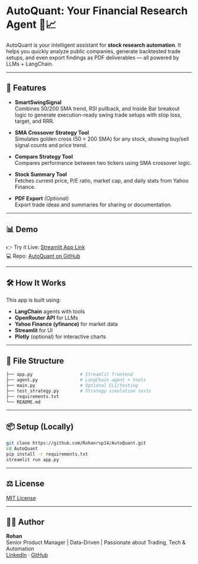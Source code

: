# AutoQuant: Your Financial Research Agent 🧠📈

AutoQuant is your intelligent assistant for **stock research automation**. It helps you quickly analyze public companies, generate backtested trade setups, and even export findings as PDF deliverables — all powered by LLMs + LangChain.

---

## 🚀 Features

- **SmartSwingSignal**  
  Combines 50/200 SMA trend, RSI pullback, and Inside Bar breakout logic to generate execution-ready swing trade setups with stop loss, target, and RRR.

- **SMA Crossover Strategy Tool**  
  Simulates golden cross (50 > 200 SMA) for any stock, showing buy/sell signal counts and price trend.

- **Compare Strategy Tool**  
  Compares performance between two tickers using SMA crossover logic.

- **Stock Summary Tool**  
  Fetches current price, P/E ratio, market cap, and daily stats from Yahoo Finance.

- **PDF Export** *(Optional)*  
  Export trade ideas and summaries for sharing or documentation.

---

## 📊 Demo

👉 Try it Live: [Streamlit App Link](https://your-streamlit-app-url)  
💻 Repo: [AutoQuant on GitHub](https://github.com/Rohanrsp14/AutoQuant)

---

## 🛠️ How It Works

This app is built using:

- **LangChain** agents with tools
- **OpenRouter API** for LLMs
- **Yahoo Finance (yfinance)** for market data
- **Streamlit** for UI
- **Plotly** (optional) for interactive charts

---

## 🧱 File Structure

```bash
├── app.py                  # Streamlit frontend
├── agent.py                # LangChain agent + tools
├── main.py                 # Optional CLI/testing
├── test_strategy.py        # Strategy simulation tests
├── requirements.txt
└── README.md
```

---

## 📦 Setup (Locally)

```bash
git clone https://github.com/Rohanrsp14/AutoQuant.git
cd AutoQuant
pip install -r requirements.txt
streamlit run app.py
```

---

## ⚖️ License

[MIT License](LICENSE)

---

## 👨‍💻 Author

**Rohan**  
Senior Product Manager | Data-Driven | Passionate about Trading, Tech & Automation  
[LinkedIn](https://www.linkedin.com/in/your-link) · [GitHub](https://github.com/Rohanrsp14)
